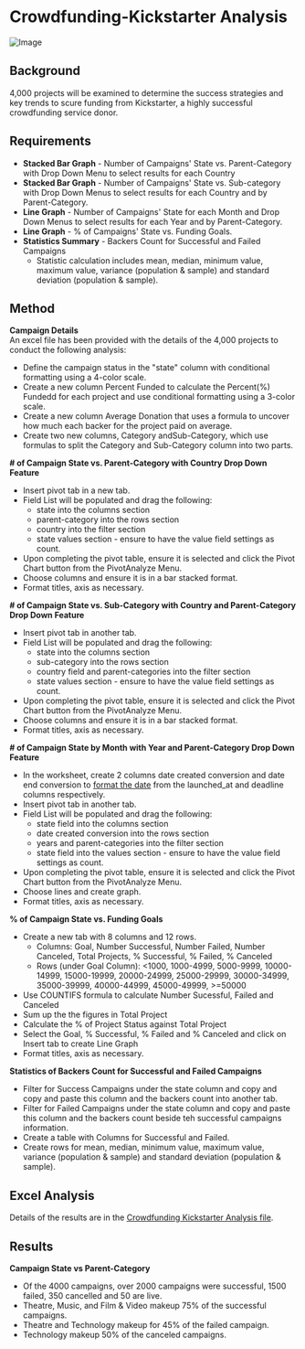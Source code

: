 # Crowdfunding-Kickstarter Analysis

![Image](https://cdn0.tnwcdn.com/wp-content/blogs.dir/1/files/2017/06/ksimage-796x389.jpg)

## Background

4,000 projects will be examined to determine the success strategies and key trends to scure funding from Kickstarter, a highly successful crowdfunding service donor.

## Requirements

* **Stacked Bar Graph** - Number of Campaigns' State vs. Parent-Category with Drop Down Menu to select results for each Country
* **Stacked Bar Graph** - Number of Campaigns' State vs. Sub-category with Drop Down Menus to select results for each Country and by Parent-Category.
* **Line Graph** - Number of Campaigns' State for each Month and Drop Down Menus to select results for each Year and by Parent-Category.
* **Line Graph** - % of Campaigns' State vs. Funding Goals.
* **Statistics Summary** - Backers Count for Successful and Failed Campaigns
  * Statistic calculation includes mean, median, minimum value, maximum value, variance (population & sample) and standard deviation (population & sample).
  
## Method 

**Campaign Details**<br>
An excel file has been provided with the details of the 4,000 projects to conduct the following analysis:
* Define the campaign status in the "state" column with conditional formatting using a 4-color scale. 
* Create a new column Percent Funded to calculate the Percent(%) Fundedd for each project and use conditional formatting using a 3-color scale.
* Create a new column Average Donation that uses a formula to uncover how much each backer for the project paid on average.
* Create two new columns, Category andSub-Category, which use formulas to split the Category and Sub-Category column into two parts.

**# of Campaign State vs. Parent-Category with Country Drop Down Feature**
* Insert pivot tab in a new tab.
* Field List will be populated and drag the following:
  * state into the columns section
  * parent-category into the rows section
  * country into the filter section 
  * state values section - ensure to have the value field settings as count.
* Upon completing the pivot table, ensure it is selected and click the Pivot Chart button from the PivotAnalyze Menu.
* Choose columns and ensure it is in a bar stacked format.
* Format titles, axis as necessary.

**# of Campaign State vs. Sub-Category with Country and Parent-Category Drop Down Feature**
* Insert pivot tab in another tab.
* Field List will be populated and drag the following:
  * state into the columns section
  * sub-category into the rows section
  * country field and parent-categories into the filter section 
  * state values section - ensure to have the value field settings as count.
* Upon completing the pivot table, ensure it is selected and click the Pivot Chart button from the PivotAnalyze Menu.
* Choose columns and ensure it is in a bar stacked format.
* Format titles, axis as necessary.

**# of Campaign State by Month with Year and Parent-Category Drop Down Feature**
* In the worksheet, create 2 columns date created conversion and date end conversion to [format the date](https://www.extendoffice.com/documents/excel/2473-excel-timestamp-to-date.html) from the launched_at and deadline columns respectively.
* Insert pivot tab in another tab.
* Field List will be populated and drag the following:
  * state field into the columns section
  * date created conversion into the rows section
  * years and parent-categories into the filter section 
  * state field into the values section - ensure to have the value field settings as count.
* Upon completing the pivot table, ensure it is selected and click the Pivot Chart button from the PivotAnalyze Menu.
* Choose lines and create graph.
* Format titles, axis as necessary.

**% of Campaign State vs. Funding Goals**
* Create a new tab with 8 columns and 12 rows.
  * Columns: Goal, Number Successful, Number Failed, Number Canceled, Total Projects, % Successful, % Failed, % Canceled
  * Rows (under Goal Column): <1000, 1000-4999, 5000-9999, 10000-14999, 15000-19999, 20000-24999, 25000-29999, 30000-34999, 35000-39999, 40000-44999, 45000-49999, >=50000
* Use COUNTIFS formula to calculate Number Sucessful, Failed and Canceled
* Sum up the the figures in Total Project
* Calculate the % of Project Status against Total Project
* Select the Goal, % Successful, % Failed and % Canceled and click on Insert tab to create Line Graph
* Format titles, axis as necessary.
 
**Statistics of Backers Count for Successful and Failed Campaigns**
* Filter for Success Campaigns under the state column and copy and copy and paste this column and the backers count into another tab.
* Filter for Failed Campaigns under the state column and copy and paste this column and the backers count beside teh successful campaigns information.
* Create a table with Columns for Successful and Failed.
* Create rows for mean, median, minimum value, maximum value, variance (population & sample) and standard deviation (population & sample).

## Excel Analysis

Details of the results are in the [Crowdfunding Kickstarter Analysis file](https://github.com/cecileung1208/Crowdfunding-Kickstarter-Analysis/blob/master/Crowdfunding%20Kickstarter%20Analysis.xlsx).

## Results

**Campaign State vs Parent-Category** 
* Of the 4000 campaigns, over 2000 campaigns were successful, 1500 failed, 350 cancelled and 50 are live.
* Theatre, Music, and Film & Video makeup 75% of the successful campaigns.
* Theatre and Technology makeup for 45% of the failed campaign.
* Technology makeup 50% of the canceled campaigns.

